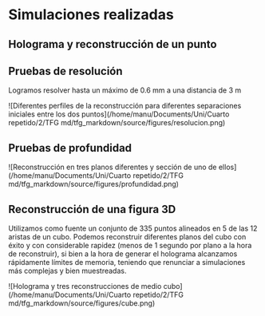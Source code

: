 # Simulaciones realizadas

## Holograma y reconstrucción de un punto

## Pruebas de resolución

Logramos resolver hasta un máximo de 0.6 mm a una distancia de 3 m

![Diferentes perfiles de la reconstrucción para diferentes separaciones iniciales entre los dos puntos](/home/manu/Documents/Uni/Cuarto repetido/2/TFG md/tfg_markdown/source/figures/resolucion.png)

## Pruebas de profundidad

![Reconstrucción en tres planos diferentes y sección de uno de ellos](/home/manu/Documents/Uni/Cuarto repetido/2/TFG md/tfg_markdown/source/figures/profundidad.png)

## Reconstrucción de una figura 3D

Utilizamos como fuente un conjunto de 335 puntos alineados en 5 de las 12 aristas de un cubo. Podemos reconstruir diferentes planos del cubo con éxito y con considerable rapidez (menos de 1 segundo por plano a la hora de reconstruir), si bien a la hora de generar el holograma alcanzamos rápidamente límites de memoria, teniendo que renunciar a simulaciones más complejas y bien muestreadas. 

![Holograma y tres reconstrucciones de medio cubo](/home/manu/Documents/Uni/Cuarto repetido/2/TFG md/tfg_markdown/source/figures/cube.png)



